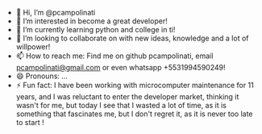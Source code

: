 - 👋 Hi, I’m @pcampolinati
- 👀 I’m interested in become a great developer!
- 🌱 I’m currently learning python and college in ti!
- 💞️ I’m looking to collaborate on with new ideas, knowledge and a lot of willpower!
- 📫 How to reach me: Find me on github pcampolinati, email pcampolinati@gmail.com or even whatsapp +5531994590249!
- 😄 Pronouns: ...
- ⚡ Fun fact: I have been working with microcomputer maintenance for 11 years, and I was reluctant to enter the 
developer market, thinking it wasn't for me, but today I see that I wasted a lot of time, as it is something that
fascinates me, but I don't regret it, as it is never too late to start !

<!---
pcampolinati/pcampolinati is a ✨ special ✨ repository because its `README.md` (this file) appears on your GitHub profile.
You can click the Preview link to take a look at your changes.
--->
